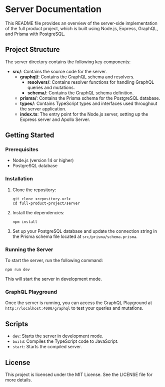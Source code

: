 # Server Documentation

This README file provides an overview of the server-side implementation of the full product project, which is built using Node.js, Express, GraphQL, and Prisma with PostgreSQL.

## Project Structure

The server directory contains the following key components:

- **src/**: Contains the source code for the server.
  - **graphql/**: Contains the GraphQL schema and resolvers.
    - **resolvers/**: Contains resolver functions for handling GraphQL queries and mutations.
    - **schema/**: Contains the GraphQL schema definition.
  - **prisma/**: Contains the Prisma schema for the PostgreSQL database.
  - **types/**: Contains TypeScript types and interfaces used throughout the server application.
  - **index.ts**: The entry point for the Node.js server, setting up the Express server and Apollo Server.

## Getting Started

### Prerequisites

- Node.js (version 14 or higher)
- PostgreSQL database

### Installation

1. Clone the repository:
   ```
   git clone <repository-url>
   cd full-product-project/server
   ```

2. Install the dependencies:
   ```
   npm install
   ```

3. Set up your PostgreSQL database and update the connection string in the Prisma schema file located at `src/prisma/schema.prisma`.

### Running the Server

To start the server, run the following command:
```
npm run dev
```

This will start the server in development mode.

### GraphQL Playground

Once the server is running, you can access the GraphQL Playground at `http://localhost:4000/graphql` to test your queries and mutations.

## Scripts

- `dev`: Starts the server in development mode.
- `build`: Compiles the TypeScript code to JavaScript.
- `start`: Starts the compiled server.

## License

This project is licensed under the MIT License. See the LICENSE file for more details.